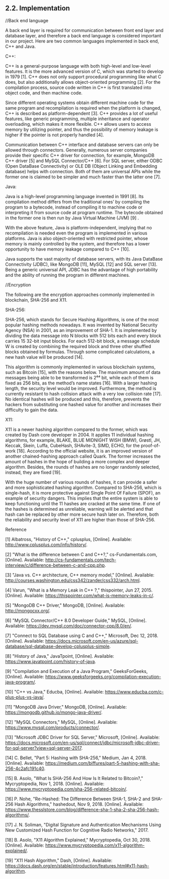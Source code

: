 ## 2.2. Implementation

<!-- OAuth 2.0, language of back end, P2P technology will be mentioned here (David). -->

//Back end language

A back end layer is required for communication between front end layer and database layer, and therefore a back end language is considered important in our project. Here are two common languages implemented in back end, C++ and Java.

C++:

C++ is a general-purpose language with both high-level and low-level features. 
It is the more advanced version of C, which was started to develop in 1979 [1]. 
C++ does not only support procedural programming like what C does, but also additionally allows object-oriented programming [2]. 
For the compilation process, source code written in C++ is first translated into object code, and then machine code. 

Since different operating systems obtain different machine code for the same program and recompilation is required when the platform is changed, C++ is described as platform-dependent [3]. 
C++ provides a lot of useful features, like generic programming, multiple inheritance and operator overloading, which makes it more flexible. 
C++ allows users to access memory by utilizing pointer, and thus the possibility of memory leakage is higher if the pointer is not properly handled [4]. 

Communication between C++ interface and database servers can only be allowed through connectors. 
Generally, numerous server companies provide their specific C++ driver for connection, for example, MongoDB C++ driver [5] and MySQL Connector/C++ [6]. 
For SQL server, either ODBC (Open DataBase Connectivity) or OLE DB (Object Linking and Embedding database) helps with connection. 
Both of them are universal APIs while the former one is claimed to be simpler and much faster than the latter one [7].   

Java:

Java is a high-level programming language invented in 1991 [8]. 
Its compilation method differs from the traditional ones’ by compiling the program to a bytecode, instead of compiling it to machine code or interpreting it from source code at program runtime. 
The bytecode obtained in the former one is then run by Java Virtual Machine (JVM) [9] .

With the above feature, Java is platform-independent, implying that no recompilation is needed even the program is implemented in various platforms. 
Java is also object-oriented with restricted pointer, whose memory is mainly controlled by the system, and therefore has a lower opportunity to have memory leakage compared to C++ [10]. 

Java supports the vast majority of database servers, with its Java DataBase Connectivity (JDBC), like MongoDB [11], MySQL [12] and SQL server [13]. 
Being a generic universal API, JDBC has the advantage of high portability and the ability of running the program in different machines. 


//Encryption

The following are the encryption approaches commonly implemented in blockchain, SHA-256 and X11.

SHA-256:

SHA-256, which stands for Secure Hashing Algorithms, is one of the most popular hashing methods nowadays. 
It was invented by National Security Agency (NSA) in 2001, as an improvement of SHA-1. 
It is implemented by dividing the data message into N blocks with 512 bits each and every block carries 15 32-bit input blocks. 
For each 512-bit block, a message schedule W is created by combining the required block and three other shuffled blocks obtained by formulas. 
Through some complicated calculations, a new hash value will be produced [14].

This algorithm is commonly implemented in various blockchain systems, such as Bitcoin [15], with the reasons below. 
The maximum amount of data messages being able to be transformed is 2⁶⁴ bit, while each of them is fixed as 256 bits, as the method’s name states [16]. 
With a larger hashing length, the security level would be improved. Furthermore, the method is currently resistant to hash collision attack with a very low collision rate [17]. 
No identical hashes will be produced and this, therefore, prevents the hackers from substituting one hashed value for another and increases their difficulty to gain the data.

X11:

X11 is a newer hashing algorithm compared to the former, which was created by Dash core developer in 2004. 
It applies 11 individual hashing algorithms, for example, BLAKE, BLUE MIDNIGHT WISH (BMW), Grøstl, JH, Keccak, Skein, Luffa, CubeHash, SHAvite-3, SIMD, ECHO, for the proof-of-work [18]. 
According to the official website, it is an improved version of another chained-hashing approach called Quark. 
The former increases the amount of hashes in the hope of building a more complex and deeper algorithm. Besides, the rounds of hashes are no longer randomly selected, instead, they are fixed [19].

With the huge number of various rounds of hashes, it can provide a safer and more sophisticated hashing algorithm. 
Compared to SHA-256, which is single-hash, it is more protective against Single Point Of Failure (SPOF), an example of security dangers. 
This implies that the entire system is able to keep functioning until the 11 hashes are cracked at the same time. 
If one of the hashes is determined as unreliable, warning will be alerted and that hash can be replaced by other more secure hash later on. 
Therefore, both the reliability and security level of X11 are higher than those of SHA-256.


Reference 

[1] 	Albatross, "History of C++," cplusplus, [Online]. Available: http://www.cplusplus.com/info/history/.

[2] 	"What is the difference between C and C++?," cs-Fundamentals.com, [Online]. Available: http://cs-fundamentals.com/tech-interview/c/difference-between-c-and-cpp.php.

[3] 	"Java vs. C++ architecture, C++ memory model," [Online]. Available: http://courses.washington.edu/css342/zander/css332/arch.html.

[4] 	Varun, "What is a Memory Leak in C++ ?," thispointer, Jun 27, 2015. [Online]. Available: https://thispointer.com/what-is-memory-leaks-in-c/.

[5] 	"MongoDB C++ Driver," MongoDB, [Online]. Available: http://mongocxx.org/.

[6] 	"MySQL Connector/C++ 8.0 Developer Guide," MySQL, [Online]. Available: https://dev.mysql.com/doc/connector-cpp/8.0/en/.

[7] 	"Connect to SQL Database using C and C++," Microsoft, Dec 12, 2018. [Online]. Available: https://docs.microsoft.com/en-us/azure/sql-database/sql-database-develop-cplusplus-simple.

[8] 	"History of Java," JavaTpoint, [Online]. Available: https://www.javatpoint.com/history-of-java.

[9] 	"Compilation and Execution of a Java Program," GeeksForGeeks, [Online]. Available: https://www.geeksforgeeks.org/compilation-execution-java-program/.

[10] 	"C++ vs Java," Educba, [Online]. Available: https://www.educba.com/c-plus-plus-vs-java/.

[11] 	"MongoDB Java Driver," MongoDB, [Online]. Available: https://mongodb.github.io/mongo-java-driver/.

[12] 	"MySQL Connectors," MySQL, [Online]. Available: https://www.mysql.com/products/connector/.

[13] 	"Microsoft JDBC Driver for SQL Server," Microsoft, [Online]. Available: https://docs.microsoft.com/en-us/sql/connect/jdbc/microsoft-jdbc-driver-for-sql-server?view=sql-server-2017.


[14] 	C. Bellet, "Part 5: Hashing with SHA-256," Medium, Jan 4, 2018. [Online]. Available: https://medium.com/biffures/part-5-hashing-with-sha-256-4c2afc191c40.

[15] 	B. Asolo, "What Is SHA-256 And How Is It Related to Bitcoin?," Mycryptopedia, Nov 1, 2018. [Online]. Available: https://www.mycryptopedia.com/sha-256-related-bitcoin/.

[16] 	P. Nohe, "Re-Hashed: The Difference Between SHA-1, SHA-2 and SHA-256 Hash Algorithms," hashedout, Nov 9, 2018. [Online]. Available: https://www.thesslstore.com/blog/difference-sha-1-sha-2-sha-256-hash-algorithms/.

[17] 	J. N. Soliman, "Digital Signature and Authentication Mechanisms Using New Customized Hash Function for Cognitive Radio Networks," 2017.

[18] 	B. Asolo, "X11 Algorithm Explained," Mycryptopedia, Oct 30, 2018. [Online]. Available: https://www.mycryptopedia.com/x11-algorithm-explained/.

[19] 	"X11 Hash Algorithm," Dash, [Online]. Available: https://docs.dash.org/en/stable/introduction/features.html#x11-hash-algorithm.
